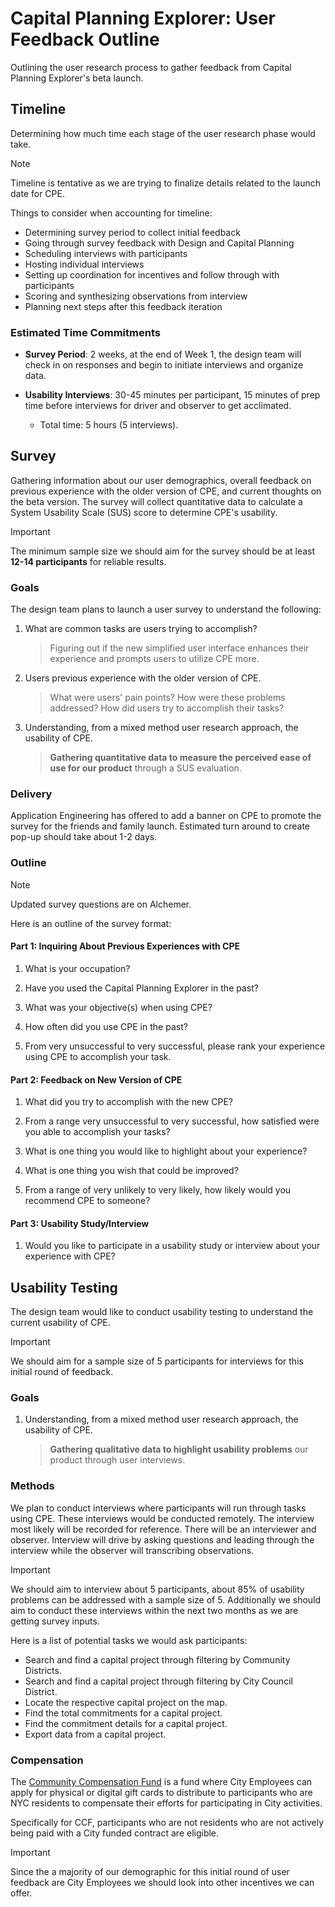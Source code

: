 # Capital Planning Explorer: User Feedback Outline

Outlining the user research process to gather feedback from Capital Planning Explorer's beta launch.

## Timeline

Determining how much time each stage of the user research phase would take.

> [!NOTE]
> Timeline is tentative as we are trying to finalize details related to the launch date for CPE.

Things to consider when accounting for timeline:

- Determining survey period to collect initial feedback
- Going through survey feedback with Design and Capital Planning
- Scheduling interviews with participants
- Hosting individual interviews
- Setting up coordination for incentives and follow through with participants
- Scoring and synthesizing observations from interview
- Planning next steps after this feedback iteration

### Estimated Time Commitments

- **Survey Period**: 2 weeks, at the end of Week 1, the design team will check in on responses and begin
to initiate interviews and organize data.

- **Usability Interviews**: 30-45 minutes per participant, 15 minutes of prep time before interviews for driver and observer to get acclimated.
    - Total time: 5 hours (5 interviews).

## Survey

Gathering information about our user demographics, overall feedback on previous experience with the older version of CPE, and current thoughts on the beta version.
The survey will collect quantitative data to calculate a System Usability Scale (SUS) score
to determine CPE's usability.

> [!IMPORTANT]
> The minimum sample size we should aim for the survey should be at least **12-14 participants** 
> for reliable results.

### Goals

The design team plans to launch a user survey to understand the following:

1. What are common tasks are users trying to accomplish?
    > Figuring out if the new simplified user interface enhances their experience and prompts users to utilize CPE more.

2. Users previous experience with the older version of CPE.

    > What were users' pain points? How were these problems addressed? How did users try to accomplish their tasks?

3. Understanding, from a mixed method user research approach, the usability of CPE.

    > **Gathering quantitative data to measure the perceived ease of use for our product** through a SUS evaluation.

### Delivery

Application Engineering has offered to add a banner on CPE to promote the survey for the friends and family launch.
Estimated turn around to create pop-up should take about 1-2 days.

### Outline

> [!NOTE]
> Updated survey questions are on Alchemer.

Here is an outline of the survey format:

#### Part 1: Inquiring About Previous Experiences with CPE

1. What is your occupation?

2. Have you used the Capital Planning Explorer in the past?

3. What was your objective(s) when using CPE?

4. How often did you use CPE in the past?

5. From very unsuccessful to very successful, please rank your experience using CPE to accomplish your task.

#### Part 2: Feedback on New Version of CPE

1. What did you try to accomplish with the new CPE?

2. From a range very unsuccessful to very successful, how satisfied were you able to accomplish your tasks?

3. What is one thing you would like to highlight about your experience?

4. What is one thing you wish that could be improved?

5. From a range of very unlikely to very likely, how likely would you recommend CPE to someone?

#### Part 3: Usability Study/Interview

1. Would you like to participate in a usability study or interview about your experience with CPE?


## Usability Testing

The design team would like to conduct usability testing to understand the current usability of CPE.

> [!IMPORTANT]
> We should aim for a sample size of 5 participants for interviews for this initial round of feedback.

### Goals

1. Understanding, from a mixed method user research approach, the usability of CPE.

    > **Gathering qualitative data to highlight usability problems** our product through user interviews.

### Methods

We plan to conduct interviews where participants will run through tasks using CPE. These interviews would be conducted remotely. The interview most likely will be recorded for reference. 
There will be an interviewer and observer. Interview will drive by asking questions and leading through the interview while the observer will transcribing observations.

> [!IMPORTANT]
> We should aim to interview about 5 participants, about 85% of usability problems can be addressed with a sample size of 5.
> Additionally we should aim to conduct these interviews within the next two months as we are getting survey inputs.

Here is a list of potential tasks we would ask participants:

- Search and find a capital project through filtering by Community Districts.
- Search and find a capital project through filtering by City Council District.
- Locate the respective capital project on the map.
- Find the total commitments for a capital project.
- Find the commitment details for a capital project.
- Export data from a capital project.

### Compensation

The [Community Compensation Fund](https://medium.com/nyc-opportunity/engage-nyc-residents-meaningfully-with-the-community-compensation-fund-74c3b5834644)
is a fund where City Employees can apply for physical or digital gift cards to distribute
to participants who are NYC residents to compensate their efforts for participating in City activities. 

Specifically for CCF, participants who are not residents who are not actively being paid with a City funded contract are eligible.

> [!IMPORTANT]
> Since the a majority of our demographic for this initial round of user feedback are City Employees
> we should look into other incentives we can offer.
